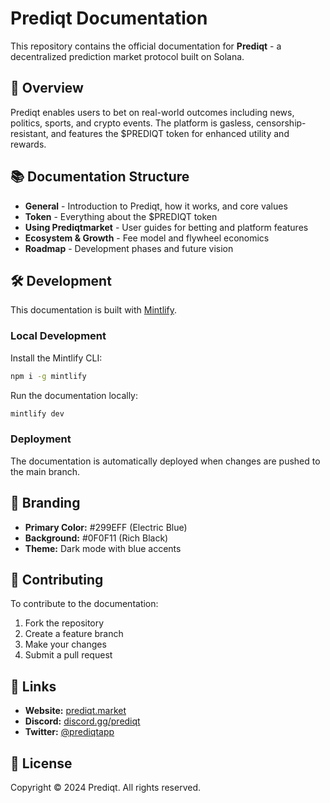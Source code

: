 # Prediqt Documentation

This repository contains the official documentation for **Prediqt** - a decentralized prediction market protocol built on Solana.

## 🚀 Overview

Prediqt enables users to bet on real-world outcomes including news, politics, sports, and crypto events. The platform is gasless, censorship-resistant, and features the $PREDIQT token for enhanced utility and rewards.

## 📚 Documentation Structure

- **General** - Introduction to Prediqt, how it works, and core values
- **Token** - Everything about the $PREDIQT token
- **Using Prediqtmarket** - User guides for betting and platform features
- **Ecosystem & Growth** - Fee model and flywheel economics
- **Roadmap** - Development phases and future vision

## 🛠 Development

This documentation is built with [Mintlify](https://mintlify.com).

### Local Development

Install the Mintlify CLI:
```bash
npm i -g mintlify
```

Run the documentation locally:
```bash
mintlify dev
```

### Deployment

The documentation is automatically deployed when changes are pushed to the main branch.

## 🎨 Branding

- **Primary Color:** #299EFF (Electric Blue)
- **Background:** #0F0F11 (Rich Black)
- **Theme:** Dark mode with blue accents

## 📝 Contributing

To contribute to the documentation:

1. Fork the repository
2. Create a feature branch
3. Make your changes
4. Submit a pull request

## 🔗 Links

- **Website:** [prediqt.market](https://prediqt.market)
- **Discord:** [discord.gg/prediqt](https://discord.gg/prediqt)
- **Twitter:** [@prediqtapp](https://x.com/prediqtapp)

## 📄 License

Copyright © 2024 Prediqt. All rights reserved.

